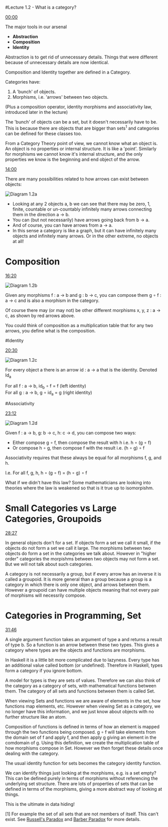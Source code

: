 #Lecture 1.2 - What is a category?

[00:00](https://youtu.be/p54Hd7AmVFU)

The major tools in our arsenal 

* **Abstraction**  
* **Composition**  
* **Identity**

Abstraction is to get rid of unnecessary details. Things that were different because of unnecessary details are now identical.

Composition and Identity together are defined in a Category.

Categories have:

1. A 'bunch' of objects.
2. Morphisms, i.e. 'arrows' between two objects.

(Plus a composition operator, identity morphisms and associativity law, introduced later in the lecture)

The 'bunch' of objects can be a set, but it doesn't necessarily have to be. This is because there are objects that are bigger than sets<sup>1</sup> and categories can be defined for these classes too.

From a Category Theory point of view, we cannot know what an object is. An object is no properties or internal structure. It is like a 'point'. Similarly for morphisms we cannot know it's internal structure, and the only properties we know is the beginning and end object of the arrow.

[14:00](https://youtu.be/p54Hd7AmVFU?t=820)

There are many possibilities related to how arrows can exist between objects:

![Diagram 1.2a](diagram1.2a.jpg)

* Looking at any 2 objects a, b we can see that there may be zero, 1, finite, countable or un-countably infinitely many arrows connecting them in the direction a → b.
* You can (but not necessarily) have arrows going back from b → a.
* And of course, you can have arrows from a → a.
* In this sense a category is like a graph, but it can have infinitely many objects and infinitely many arrows. Or in the other extreme, no objects at all!

# Composition

[16:20](https://youtu.be/p54Hd7AmVFU?t=980)

![Diagram 1.2b](diagram1.2b.jpg)

Given any morphisms f : a → b and g : b → c, you can compose them g ∘ f : a → c and is also a morphism in the category. 

Of course there may (or may not) be other different morphisms x, y, z : a → c, as shown by red arrows above.

You could think of composition as a multiplication table that for any two arrows, you define what is the composition.

#Identity

[20:30](https://youtu.be/p54Hd7AmVFU?t=1230)

![Diagram 1.2c](diagram1.2c.jpg)

For every object a there is an arrow id : a → a that is the identity. Denoted Id<sub>a</sub>

For all f : a → b, id<sub>b</sub> ∘ f = f (left identity)  
For all g : a → b, g ∘ id<sub>a</sub> = g (right identity)

#Associativity

[23:12](https://youtu.be/p54Hd7AmVFU?t=1392)

![Diagram 1.2d](diagram1.2d.jpg)

Given f : a → b, g: b → c, h: c → d, you can compose two ways:

* Either compose g ∘ f, then compose the result with h i.e. h ∘ (g ∘ f)
* Or compose h ∘ g, then compose f with the result i.e. (h ∘ g) ∘ f

Associativity requires that these always be equal for all morphisms f, g, and h.

I.e. For all f, g, h, h ∘ (g ∘ f) = (h ∘ g) ∘ f

What if we didn't have this law? Some mathematicians are looking into theories where the law is weakened so that is it true up to isomorpishm.

# Small Categories vs Large Categories, Groupoids

[28:27](https://youtu.be/p54Hd7AmVFU?t=1707)

In general objects don't for a set. If objects form a set we call it small, if the objects do not form a set we call it large. The morphisms between two objects do form a set in the categories we talk about. However in "higher order" categories the morpishms between two objects may not form a set. But we will not talk about such categories.

A category is not necessarily a group, but if every arrow has an inverse it is called a groupoid. It is more general than a group because a group is a category in which there is only one object, and arrows between them. However a groupoid can have multiple objects meaning that not every pair of morphisms will necessrily compose.

# Categories in Programming, Set

[31:46](https://youtu.be/p54Hd7AmVFU?t=1906)

A single argument function takes an argument of type a and returns a result of type b. So a function is an arrow between these two types. This gives a category where types are the objects and functions are morphisms. 

In Haskell it is a little bit more complicated due to lazyness. Every type has an additional value called bottom (or undefined). Therefore in Haskell, types form a category if you ignore bottom.

A model for types is they are sets of values. Therefore we can also think of the category as a category of sets, with mathematical functions between them. The category of all sets and functions between them is called Set.

When viewing Sets and functions we are aware of elements in the set, how functions map elements, etc. However when viewing Set as a category, we no longer have this information, and we just know about objects with no further structure like an atom.

Composition of functions is defined in terms of how an element is mapped through the two functions being composed. g ∘ f will take elements from the domain set of f and apply f, and then apply g giving an element in the comdomain of g. Using this definition, we create the multiplication table of how morphisms compose in Set. However we then forget these details once dealing with the category.

The usual identity function for sets becomes the category identity function.

We can identify things just looking at the morphisms, e.g. is a set empty? This can be defined purely in terms of morphisms without referencing the underlying set structure. There are lots of properties of sets that can be defined in terms of the morphisms, giving a more abstract way of looking at things.

This is the ultimate in data hiding!


[1] For example the set of all sets that are not members of itself. This can't exist. See [Russell's Paradox](https://en.wikipedia.org/wiki/Russell's_paradox) and [Barber Paradox](https://en.wikipedia.org/wiki/Barber_paradox) for more details.
